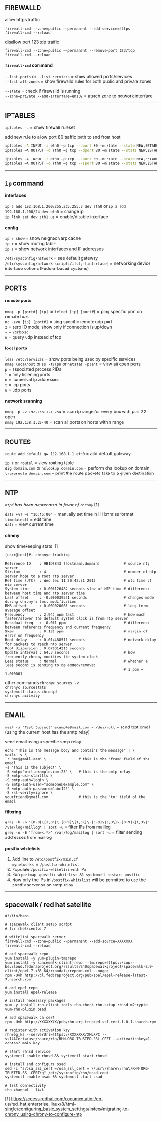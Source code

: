 ## FIREWALLD

allow https traffic
  ```
  firewall-cmd --zone=public –-permanent --add-service=https
  firewall-cmd --reload
  ```

disallow port 123 tdp traffic
  ```
  firewall-cmd --zone=public –-permanent --remove-port 123/tcp
  firewall-cmd --reload
  ```

#### `firewall-cmd` command

`--list-ports` or `--list-services` = show allowed ports/services  
`--list-all-zones` = show firewalld rules for both public and private zones

`--state` = check if firewalld is running  
`--zone=private --add-interface=ens32` = attach zone to network interface

---
## IPTABLES

`iptables -L` = show firewall ruleset

add new rule to allow port 80 traffic both to and from host

  ```bash
  iptables -A INPUT -i eth0 –p tcp --dport 80 –m state --state NEW,ESTABLISHED –j ACCEPT
  iptables –A OUTPUT -o eth0 –p tcp --dport 80 –m state --state NEW,ESTABLISHED –j ACCEPT

  iptables –A INPUT -i eth0 –p tcp --sport 80 –m state --state NEW,ESTABLISHED –j ACCEPT 
  iptables –A OUTPUT -o eth0 –p tcp --sport 80 –m state --state NEW,ESTABLISHED –j ACCEPT
  ```

---
## `ip` command  

#### interfaces
`ip a add 192.168.1.200/255.255.255.0 dev eth0` or `ip a add 192.168.1.200/24 dev eth0` = change ip  
`ip link set dev eth1 up` = enable/disable interface  

#### config
`ip n show` = show neighbor/arp cache  
`ip r`      = show routing table  
`ip a`      = show network interfaces and IP addresses

`/etc/sysconfig/network` = see default gateway  
`/etc/sysconfig/network-scripts/ifcfg-[interface]` = networking device interface options (Fedora-based systems)

---
## PORTS 

#### remote ports
`nmap -p [port#] [ip]` or `telnet [ip] [port#]` = ping specific port on remote host  
`nc -zvu [ip] [port#]` = ping specific remote udp port  
  `z` = zero IO mode, show only if connection is up/down  
  `v` = verbose  
  `u` = query udp instead of tcp

#### local ports
`less /etc/services` = show ports being used by specific services  
`nmap localhost` or `ss -tulpn` or `netstat -plant` = view all open ports  
  `p` = associated process PIDs  
  `l` = only listening ports  
  `n` = numerical ip addresses  
  `t` = tcp ports  
  `u` = udp ports

#### network scanning
`nmap -p 22 192.168.1.1-254` = scan ip range for every box with port 22 open  
`nmap 192.168.1.20-40` = scan all ports on hosts within range

---
## ROUTES

`route add default gw 192.168.1.1 eth0` = add default gateway

`ip r` or `routel` = view routing table  
`dig domain.com` or `nslookup domain.com` = perform dns lookup on domain  
`traceroute domain.com` = print the route packets take to a given destination

---
## NTP

*`ntpd` has been deprecated in favor of `chrony`* [1]

`date +%T –s "16:45:00"` = manually set time in HH:mm:ss format  
`timedatectl`            = edit time  
`date`                   = view current time

#### chrony
show timekeeping stats [1]
```
[user@test]#: chronyc tracking

Reference ID    : 9B1D9843 (hostname.domain)           # source ntp server
Stratum         : 4                                    # number of ntp server hops to a root ntp server
Ref time (UTC)  : Wed Dec 11 20:42:51 2019             # utc time of ntp server
System time     : 0.000126482 seconds slow of NTP time # difference between host time and ntp server time
Last offset     : -0.000039551 seconds                 # changes made during chrony's last modification
RMS offset      : 0.001020088 seconds                  # long-term average offset
Frequency       : 2.941 ppm fast                       # how much faster/slower the default system clock is from ntp server
Residual freq   : -0.001 ppm                           # difference between reference frequency and current frequency
Skew            : 0.135 ppm                            # margin of error on frequency
Root delay      : 0.014488510 seconds                  # network delay for packets to reach ntp server
Root dispersion : 0.079814211 seconds
Update interval : 64.3 seconds                         # how frequently chrony modifies the system clock
Leap status     : Normal                               # whether a leap second is pending to be added/removed
                                                       # 1 ppm = 1.000001
```
other commands
`chronyc sources -v`   
`chronyc sourcestats`   
`systemctl status chronyd`   
`chronyc activity`   

---
## EMAIL

`mail -s "Test Subject" example@mail.com < /dev/null` = send test email (using the current host has the smtp relay)

send email using a specific smtp relay
```
echo "This is the message body and contains the message" | \
mailx -v \
-r "me@gmail.com" \               # this is the 'from' field of the email
-s "This is the subject" \
-S smtp="mail.example.com:25" \   # this is the smtp relay
-S smtp-use-starttls \
-S smtp-auth=login \
-S smtp-auth-user="someone@example.com" \
-S smtp-auth-password="abc123" \
-S ssl-verify=ignore \
yourfriend@gmail.com              # this is the 'to' field of the email
```

#### filtering
`grep -h -o '[0-9]\{1,3\}\.[0-9]\{1,3\}\.[0-9]\{1,3\}\.[0-9]\{1,3\}' /var/log/maillog* | sort -u` = filter IPs from maillog  
`grep -o -E 'from=<.*>' /var/log/maillog | sort -u` = filter sending addresses from maillog

#### postfix whitelists
1. Add line to `/etc/postfix/main.cf`    
   `mynetworks = /postfix-whitelist`
2. Populate `/postfix-whitelist` with IPs
3. Run `postmap /postfix-whitelist && systemctl restart postfix`
4. Now only the IPs in `/postfix-whitelist` will be permitted to use the postfix server as an smtp relay

---
## spacewalk / red hat satellite

```
#!/bin/bash

# spacewalk client setup script
# for rhel/centos 7

# whitelist spacewalk server
firewall-cmd --zone=public --permanent --add-source=XXXXXXX
firewall-cmd --reload

# add spacewalk repo
yum install -y yum-plugin-tmprepo
yum install -y spacewalk-client-repo --tmprepo=https://copr-be.cloud.fedoraproject.org/results/%40spacewalkproject/spacewalk-2.9-client/epel-7-x86_64/repodata/repomd.xml --nogpg
rpm -Uvh http://dl.fedoraproject.org/pub/epel/epel-release-latest-7.noarch.rpm

# add epel repo
yum install epel-release

# install necessary packages
yum -y install rhn-client-tools rhn-check rhn-setup rhnsd m2crypto yum-rhn-plugin osad

# add spacewalk ca cert
rpm -Uvh http://XXXXXXXX/pub/rhn-org-trusted-ssl-cert-1.0-1.noarch.rpm

# register with activation key
rhnreg_ks --serverUrl=https://XXXXXXX/XMLRPC --sslCACert=/usr/share/rhn/RHN-ORG-TRUSTED-SSL-CERT --activationkey=1-centos7-main-key

# start rhnsd service
systemctl enable rhnsd && systemctl start rhnsd

# install and configure osad
sed -i "s/osa_ssl_cert =/osa_ssl_cert = \/usr\/share\/rhn\/RHN-ORG-TRUSTED-SSL-CERT/g" /etc/sysconfig/rhn/osad.conf
systemctl enable osad && systemctl start osad

# test connectivity
rhn-channel --list
```

[1] https://access.redhat.com/documentation/en-us/red_hat_enterprise_linux/8/html-single/configuring_basic_system_settings/index#migrating-to-chrony_using-chrony-to-configure-ntp
